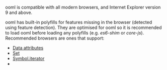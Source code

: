 ooml is compatible with all modern browsers, and Internet Explorer version 9 and above.

ooml has built-in polyfills for features missing in the browser (detected using feature detection). They are optimised for ooml so it is recommended to load ooml before loading any polyfills (e.g. *es6-shim* or *core-js*). Recommended browsers are ones that support:

- [Data attributes](https://developer.mozilla.org/en-US/docs/Web/HTML/Global_attributes/data-*)
- [Set](https://developer.mozilla.org/en/docs/Web/JavaScript/Reference/Global_Objects/Set)
- [Symbol.iterator](https://developer.mozilla.org/en-US/docs/Web/JavaScript/Reference/Global_Objects/Symbol/iterator)
- [<template>](https://developer.mozilla.org/en/docs/Web/HTML/Element/template)

ooml's versioning follows [semver](http://semver.org/). For example, with version *15.9.33*:

- **15** is the major number
- **9** is the minor number
- **33** is the patch number

When comparing two version identifiers:

- A change in the major number denotes that there are incompatible differences between them.
- A change in the minor number but not the major number usually denotes that new features were added in the greater version.
- A change in only the patch number usually denotes that bugs were fixed in the greater version.
- They are only compatible if their *major* numbers are the same, regardless of their minor or patch numbers:
    - *15.9.33* **is** compatible with:
        - *15.10.7*
        - *15.8.33*
        - *15.1.8*
        - *15.9000.222*
    - *15.9.33* **is not** compatible with:
        - *16.5.0*
        - *14.9.33*
        - *0.1.8*
        - *3000.32.10*

Versions with a major number below 14 are deprecated and should not be used. They lack documentation, tests, and change history, and were only designed for private use. They are considered "prehistoric". Use them at your own risk.

To see all versions and change history, go [here](https://wilsonl.in/ooml/versions).
